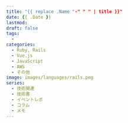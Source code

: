 ```yaml
---
title: "{{ replace .Name "-" " " | title }}"
date: {{ .Date }}
lastmod: 
draft: false
tags:
  - 
categories:
  - Ruby, Rails
  - Vue.js
  - JavaScript
  - AWS
  - その他
image: images/languages/rails.png
series:
  - 技術関連
  - 技術書
  - イベントレポ
  - コラム
  - メモ
---
```

